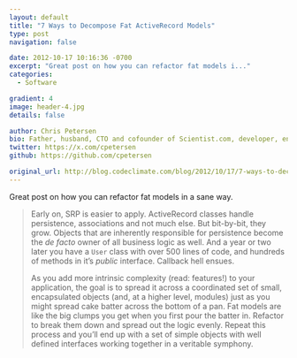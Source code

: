 ```yaml
---
layout: default
title: "7 Ways to Decompose Fat ActiveRecord Models"
type: post
navigation: false

date: 2012-10-17 10:16:36 -0700
excerpt: "Great post on how you can refactor fat models i..."
categories:
  - Software

gradient: 4
image: header-4.jpg
details: false

author: Chris Petersen
bio: Father, husband, CTO and cofounder of Scientist.com, developer, entrepreneur and technologist.
twitter: https://x.com/cpetersen
github: https://github.com/cpetersen

original_url: http://blog.codeclimate.com/blog/2012/10/17/7-ways-to-decompose-fat-activerecord-models/
---
```



Great post on how you can refactor fat models in a sane way.

 > 
 > 
 > Early on, SRP is easier to apply. ActiveRecord classes handle persistence, associations and not much else. But bit-by-bit, they grow. Objects that are inherently responsible for persistence become the *de facto* owner of all business logic as well. And a year or two later you have a `User` class with over 500 lines of code, and hundreds of methods in it’s *public* interface. Callback hell ensues.
 > 
 > As you add more intrinsic complexity (read: features!) to your application, the goal is to spread it across a coordinated set of small, encapsulated objects (and, at a higher level, modules) just as you might spread cake batter across the bottom of a pan. Fat models are like the big clumps you get when you first pour the batter in. Refactor to break them down and spread out the logic evenly. Repeat this process and you’ll end up with a set of simple objects with well defined interfaces working together in a veritable symphony.
 > 
 > 
